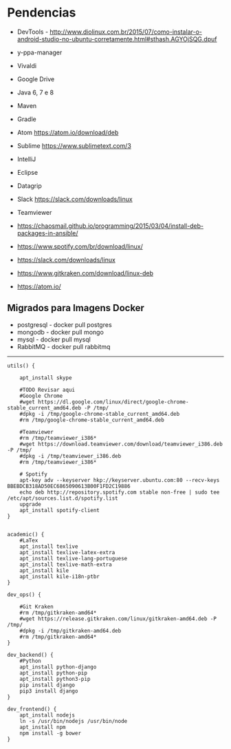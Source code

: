 # Pendencias 

* DevTools - http://www.diolinux.com.br/2015/07/como-instalar-o-android-studio-no-ubuntu-corretamente.html#sthash.AGYOjSQG.dpuf

* y-ppa-manager
* Vivaldi
* Google Drive

* Java 6, 7 e 8
* Maven
* Gradle

* Atom               https://atom.io/download/deb
* Sublime            https://www.sublimetext.com/3
* IntelliJ
* Eclipse

* Datagrip
    
* Slack              https://slack.com/downloads/linux
* Teamviewer

* https://chaosmail.github.io/programming/2015/03/04/install-deb-packages-in-ansible/

* https://www.spotify.com/br/download/linux/
* https://slack.com/downloads/linux
* https://www.gitkraken.com/download/linux-deb
* https://atom.io/

## Migrados para Imagens Docker

* postgresql 	- docker pull postgres
* mongodb 		- docker pull mongo
* mysql 		- docker pull mysql
* RabbitMQ 		- docker pull rabbitmq

----
```
utils() {
   
    apt_install skype
    
    #TODO Revisar aqui
    #Google Chrome 
    #wget https://dl.google.com/linux/direct/google-chrome-stable_current_amd64.deb -P /tmp/
    #dpkg -i /tmp/google-chrome-stable_current_amd64.deb
    #rm /tmp/google-chrome-stable_current_amd64.deb
    
    #Teamviewer
    #rm /tmp/teamviewer_i386*
    #wget https://download.teamviewer.com/download/teamviewer_i386.deb -P /tmp/
    #dpkg -i /tmp/teamviewer_i386.deb
    #rm /tmp/teamviewer_i386*

    # Spotify
    apt-key adv --keyserver hkp://keyserver.ubuntu.com:80 --recv-keys BBEBDCB318AD50EC6865090613B00F1FD2C19886
    echo deb http://repository.spotify.com stable non-free | sudo tee /etc/apt/sources.list.d/spotify.list
    upgrade
    apt_install spotify-client 
}


academic() {
    #LaTex
    apt_install texlive 
    apt_install texlive-latex-extra 
    apt_install texlive-lang-portuguese 
    apt_install texlive-math-extra
    apt_install kile  
    apt_install kile-i18n-ptbr
}

dev_ops() {
      
    #Git Kraken
    #rm /tmp/gitkraken-amd64*
    #wget https://release.gitkraken.com/linux/gitkraken-amd64.deb -P /tmp/
    #dpkg -i /tmp/gitkraken-amd64.deb
    #rm /tmp/gitkraken-amd64*
}

dev_backend() {
    #Python
    apt_install python-django 
    apt_install python-pip 
    apt_install python3-pip
    pip install django
    pip3 install django
}

dev_frontend() {
    apt_install nodejs
    ln -s /usr/bin/nodejs /usr/bin/node
    apt_install npm
    npm install -g bower
}
```


